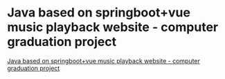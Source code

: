 # Java based on springboot+vue music playback website - computer graduation project
[Java based on springboot+vue music playback website - computer graduation project](https://aiwithcloud.com/2022/09/15/java_based_on_springbootvue_music_playback_website___computer_graduation_project/)